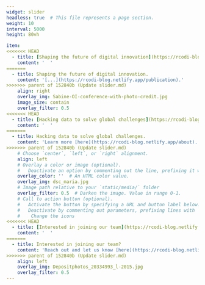 ```yaml
---
widget: slider
headless: true  # This file represents a page section.
weight: 10
interval: 5000
height: 80vh

item:
<<<<<<< HEAD
  - title: [Shaping the future of digital innovation](https://rcodi-blog.netlify.app/publication). 
    content: '  '
=======
  - title: Shaping the future of digital innovation. 
    content: '[...](https://rcodi-blog.netlify.app/publication).'
>>>>>>> parent of 152840b (Update slider.md)
    align: right
    overlay_img: Sabine-OI-conference-with-photo-credit.jpg
    image_size: contain
    overlay_filter: 0.5
<<<<<<< HEAD
  - title: [Hacking data to solve global challenges](https://rcodi-blog.netlify.app/about).
    content: '  '
=======
  - title: Hacking data to solve global challenges.
    content: 'Learn more [here](https://rcodi-blog.netlify.app/about).'
>>>>>>> parent of 152840b (Update slider.md)
    # Choose `center`, `left`, or `right` alignment.
    align: left
    # Overlay a color or image (optional).
    #   Deactivate an option by commenting out the line, prefixing it with `#`.
    overlay_color: ''  # An HTML color value.
    overlay_img: dsc_maria.jpg
    # Image path relative to your `static/media/` folder
    overlay_filter: 0.5  # Darken the image. Value in range 0-1.
    # Call to action button (optional).
    #   Activate the button by specifying a URL and button label below.
    #   Deactivate by commenting out parameters, prefixing lines with `#`.
    #    Change the icons
<<<<<<< HEAD
  - title: [Interested in joining our team](https://rcodi-blog.netlify.app/#contact)?
    content: '  '
=======
  - title: Interested in joining our team?
    content: 'Reach out and let us know [here](https://rcodi-blog.netlify.app/#contact).'
>>>>>>> parent of 152840b (Update slider.md)
    align: left
    overlay_img: Depositphotos_20334993_l-2015.jpg
    overlay_filter: 0.5
---
```

